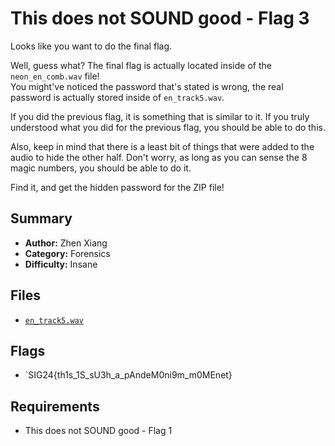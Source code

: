 # This does not SOUND good - Flag 3

Looks like you want to do the final flag.

Well, guess what? The final flag is actually located inside of the `neon_en_comb.wav` file! \
You might've noticed the password that's stated is wrong, the real password is actually stored inside of `en_track5.wav`.

If you did the previous flag, it is something that is similar to it. If you truly understood what you did for the previous flag, you should be able to do this.

Also, keep in mind that there is a least bit of things that were added to the audio to hide the other half. Don't worry, as long as you can sense the 8 magic numbers, you should be able to do it.

Find it, and get the hidden password for the ZIP file!

## Summary
- **Author:** Zhen Xiang
- **Category:** Forensics
- **Difficulty:** Insane

## Files
- [`en_track5.wav`](./dist/en_track5.wav)

## Flags
- `SIG24{th1s_1S_sU3h_a_pAndeM0ni9m_m0MEnet}

## Requirements
- This does not SOUND good - Flag 1
